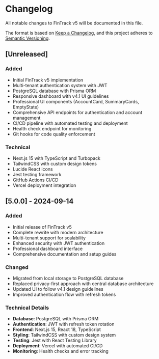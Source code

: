 # Changelog

All notable changes to FinTrack v5 will be documented in this file.

The format is based on [Keep a Changelog](https://keepachangelog.com/en/1.0.0/),
and this project adheres to [Semantic Versioning](https://semver.org/spec/v2.0.0.html).

## [Unreleased]

### Added
- Initial FinTrack v5 implementation
- Multi-tenant authentication system with JWT
- PostgreSQL database with Prisma ORM
- Responsive dashboard with v4.1 UI guidelines
- Professional UI components (AccountCard, SummaryCards, EmptyState)
- Comprehensive API endpoints for authentication and account management
- CI/CD pipeline with automated testing and deployment
- Health check endpoint for monitoring
- Git hooks for code quality enforcement

### Technical
- Next.js 15 with TypeScript and Turbopack
- TailwindCSS with custom design tokens
- Lucide React icons
- Jest testing framework
- GitHub Actions CI/CD
- Vercel deployment integration

## [5.0.0] - 2024-09-14

### Added
- Initial release of FinTrack v5
- Complete rewrite with modern architecture
- Multi-tenant support for scalability
- Enhanced security with JWT authentication
- Professional dashboard interface
- Comprehensive documentation and setup guides

### Changed
- Migrated from local storage to PostgreSQL database
- Replaced privacy-first approach with central database architecture
- Updated UI to follow v4.1 design guidelines
- Improved authentication flow with refresh tokens

### Technical Details
- **Database**: PostgreSQL with Prisma ORM
- **Authentication**: JWT with refresh token rotation
- **Frontend**: Next.js 15, React 18, TypeScript
- **Styling**: TailwindCSS with custom design system
- **Testing**: Jest with React Testing Library
- **Deployment**: Vercel with automated CI/CD
- **Monitoring**: Health checks and error tracking
